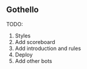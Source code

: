 ## Gothello

TODO: 
1. Styles
2. Add scoreboard
3. Add introduction and rules
4. Deploy
5. Add other bots